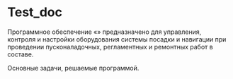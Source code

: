 # Test_doc

Программное обеспечение «<ph keyref="software_name"/>» предназначено для управления, контроля и настройки оборудования системы посадки и навигации при проведении пусконаладочных, регламентных и ремонтных работ в составе.



Основные задачи, решаемые программой.
